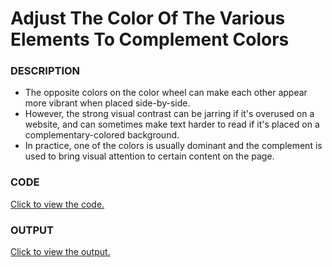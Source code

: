 # Adjust The Color Of The Various Elements To Complement Colors

### DESCRIPTION
* The opposite colors on the color wheel can make each other appear more vibrant when placed side-by-side.
* However, the strong visual contrast can be jarring if it's overused on a website, and can sometimes make text harder to read if it's placed on a complementary-colored background. 
* In practice, one of the colors is usually dominant and the complement is used to bring visual attention to certain content on the page.

### CODE
[Click to view the code.](adjust-the-color-of-various-elements-to-complementary-colors.html)

### OUTPUT
[Click to view the output.](http://htmlpreview.github.io/?https://github.com/saipothanjanjanam/freecodecamp-full-stack-dev/blob/master/Responsive_Web_Design_Certification/3.Applied_Visual_Design/28.Adjust_The_Color_Of_Various_Elements_To_Complement_Colors/adjust-the-color-of-various-elements-to-complementary-colors.html)